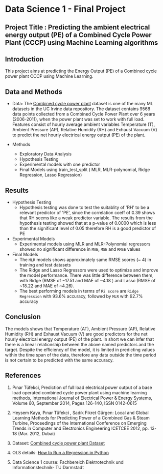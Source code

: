 # Data Science 1 - Final Project

## Project Title : Predicting the ambient electrical energy output (PE) of a Combined Cycle Power Plant (CCCP) using Machine Learning algorithms

## Introduction
This project aims at predicting the Energy Output (PE) of a Combined cycle power plant CCCP using Machine Learning.

## Data and Methods
- Data: The <a href="https://archive.ics.uci.edu/ml/datasets/combined+cycle+power+plant">Combined cycle power plant</a> dataset is one of the many ML datasets in the UC Irvine data repository. The dataset contains 9568 data points collected from a Combined Cycle Power Plant over 6 years (2006-2011), when the power plant was set to work with full load. Features consist of hourly average ambient variables Temperature (T), Ambient Pressure (AP), Relative Humidity (RH) and Exhaust Vacuum (V) to predict the net hourly electrical energy output (PE) of the plant.

- Methods
  - Exploratory Data Analysis 
  - Hypothesis Testing
  - Experimental models with one predictor 
  - Final Models using train_test_split ( MLR, MLR-polynomial, Ridge Regression, Lasso Regression)
  
## Results 
- Hypothesis Testing
  - Hypothesis testing was done to test the suitablity of 'RH' to be a relevant predictor of 'PE', since the correlation coeff of 0.39 shows that RH seems like a weak predictor variable. The results from the hypothesis testing showed that at a p-value of 0.0000 which is less than the significant level of 0.05 therefore RH is a good predictor of PE
- Experimental Models
  - Experimental models using MLR and MLR-Polynomial regressors showed no significant difference in `MAE`, `MSE` and `RMSE` values
- Final Models
  - The `MLR` models shows approximately same RMSE scores (~ 4) in training and test datasets 
  - The Ridge and Lasso Regressors were used to optimize and improve the model performance. There was little difference between them, with Ridge (RMSE of ~17.51 and MAE of ~4.18 ) and Lasso (RMSE of ~18.22 and MAE of ~4.26).
  - The best performing models in terms of `R2 score` are `Ridge Regression` with 93.6% accuracy, followed by `MLR` with 92.7% accuracy
  
  
## Conclusion
The models shows that Temperature (AT), Ambient Pressure (AP), Relative Humidity (RH) and Exhaust Vacuum (V) are good predictors for the net hourly electrical energy output (PE) of the plant. In short we can infer that there is a linear relationship between the above named predictors and the target. Despite the efficiency of the model, it is limited in predicting values within the time span of the data, therefore any data outside the time period is not certain to be predicted with the same accuracy.

## References
1. Pınar Tüfekci, Prediction of full load electrical power output of a base load operated combined cycle power plant using machine learning methods, International Journal of Electrical Power & Energy Systems, Volume 60, September 2014, Pages 126-140, ISSN 0142-0615

2. Heysem Kaya, Pınar Tüfekci , Sadık Fikret Gürgen: Local and Global Learning Methods for Predicting Power of a Combined Gas & Steam Turbine, Proceedings of the International Conference on Emerging Trends in Computer and Electronics Engineering ICETCEE 2012, pp. 13-18 (Mar. 2012, Dubai)

3. Dataset: <a href="https://archive.ics.uci.edu/ml/datasets/combined+cycle+power+plant">Combined cycle power plant Dataset</a>

4. OLS details: <a href="https://www.youtube.com/watch?v=6biU48ZAx3o">How to Run a Regression in Python
 </a>

5. Data Science 1 course: Fachbereich Elektrotechnik und Informationstechnik- TU Darmstadt
